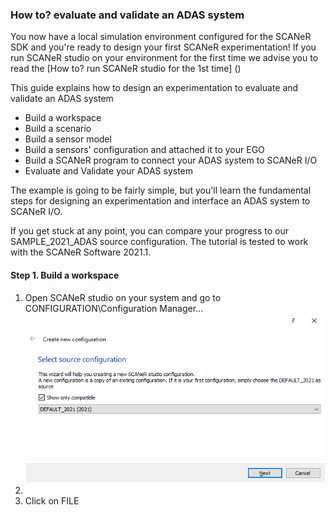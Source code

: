 ### How to? evaluate and validate an ADAS system

You now have a local simulation environment configured for the SCANeR SDK and you're ready to design your first SCANeR experimentation!
If you run SCANeR studio on your environment for the first time we advise you to read the [How to? run SCANeR studio for the 1st time] ()

This guide explains how to design an experimentation to evaluate and validate an ADAS system
- Build a workspace
- Build a scenario
- Build a sensor model
- Build a sensors' configuration and attached it to your EGO
- Build a SCANeR program to connect your ADAS system to SCANeR I/O
- Evaluate and Validate your ADAS system

The example is going to be fairly simple, but you'll learn the fundamental steps for designing an experimentation and interface an ADAS system to SCANeR I/O.

If you get stuck at any point, you can compare your progress to our SAMPLE_2021_ADAS source configuration.
The tutorial is tested to work with the SCANeR Software 2021.1.

#### Step 1. Build a workspace

1. Open SCANeR studio on your system and go to CONFIGURATION\Configuration Manager...
![](img\newSCANeRConfiguration.png)
3. 
4. Click on FILE
